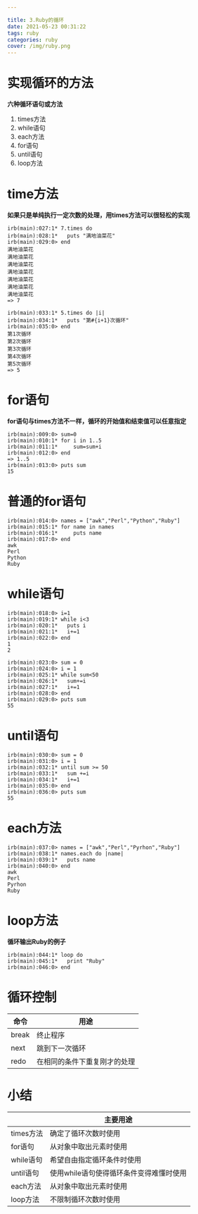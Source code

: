 ```yaml
---

title: 3.Ruby的循环
date: 2021-05-23 00:31:22
tags: ruby
categories: ruby
cover: /img/ruby.png
---
```


# 实现循环的方法

**六种循环语句或方法**

1. times方法
2. while语句
3. each方法
4. for语句
5. until语句
6. loop方法

# time方法

**如果只是单纯执行一定次数的处理，用times方法可以很轻松的实现**

```shell
irb(main):027:1* 7.times do
irb(main):028:1*   puts "满地油菜花"
irb(main):029:0> end
满地油菜花
满地油菜花
满地油菜花
满地油菜花
满地油菜花
满地油菜花
满地油菜花
=> 7
```

```shell
irb(main):033:1* 5.times do |i|
irb(main):034:1*   puts "第#{i+1}次循环"
irb(main):035:0> end
第1次循环
第2次循环
第3次循环
第4次循环
第5次循环
=> 5
```

# for语句

**for语句与times方法不一样，循环的开始值和结束值可以任意指定**

```shell
irb(main):009:0> sum=0
irb(main):010:1* for i in 1..5
irb(main):011:1*     sum=sum+i
irb(main):012:0> end
=> 1..5
irb(main):013:0> puts sum
15
```

# 普通的for语句

```shell
irb(main):014:0> names = ["awk","Perl","Python","Ruby"]
irb(main):015:1* for name in names
irb(main):016:1*     puts name
irb(main):017:0> end
awk
Perl
Python
Ruby
```

# while语句

```shell
irb(main):018:0> i=1
irb(main):019:1* while i<3
irb(main):020:1*   puts i
irb(main):021:1*   i+=1
irb(main):022:0> end
1
2
```

```shell
irb(main):023:0> sum = 0
irb(main):024:0> i = 1
irb(main):025:1* while sum<50
irb(main):026:1*   sum+=i
irb(main):027:1*   i+=1
irb(main):028:0> end
irb(main):029:0> puts sum
55
```

# until语句

```shell
irb(main):030:0> sum = 0
irb(main):031:0> i = 1
irb(main):032:1* until sum >= 50
irb(main):033:1*   sum +=i
irb(main):034:1*   i+=1
irb(main):035:0> end
irb(main):036:0> puts sum
55
```

# each方法

```shell
irb(main):037:0> names = ["awk","Perl","Pyrhon","Ruby"]
irb(main):038:1* names.each do |name|
irb(main):039:1*   puts name
irb(main):040:0> end
awk
Perl
Pyrhon
Ruby
```

# loop方法

**循环输出Ruby的例子**

```shell
irb(main):044:1* loop do
irb(main):045:1*   print "Ruby"
irb(main):046:0> end
```

# 循环控制

| 命令  | 用途                         |
| ----- | ---------------------------- |
| break | 终止程序                     |
| next  | 跳到下一次循环               |
| redo  | 在相同的条件下重复刚才的处理 |

# 小结

|           | 主要用途                                |
| --------- | --------------------------------------- |
| times方法 | 确定了循环次数时使用                    |
| for语句   | 从对象中取出元素时使用                  |
| while语句 | 希望自由指定循环条件时使用              |
| until语句 | 使用while语句使得循环条件变得难懂时使用 |
| each方法  | 从对象中取出元素时使用                  |
| loop方法  | 不限制循环次数时使用                    |



